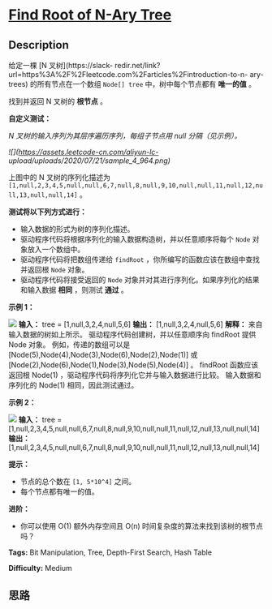 # [Find Root of N-Ary Tree][title]

## Description

给定一棵 [N 叉树](https://slack-
redir.net/link?url=https%3A%2F%2Fleetcode.com%2Farticles%2Fintroduction-to-n-
ary-trees) 的所有节点在一个数组 `Node[] tree` 中，树中每个节点都有 **唯一的值** 。

找到并返回 N 叉树的 **根节点** 。

**自定义测试：**

_N 叉树的输入序列为其层序遍历序列，每组子节点用 null 分隔（见示例）。_

_![](https://assets.leetcode-cn.com/aliyun-lc-
upload/uploads/2020/07/21/sample_4_964.png)_

上图中的 N 叉树的序列化描述为
`[1,null,2,3,4,5,null,null,6,7,null,8,null,9,10,null,null,11,null,12,null,13,null,null,14]`
。

**测试将以下列方式进行：**

  * 输入数据的形式为树的序列化描述。
  * 驱动程序代码将根据序列化的输入数据构造树，并以任意顺序将每个 `Node` 对象放入一个数组中。
  * 驱动程序代码将把数组传递给 `findRoot` ，你所编写的函数应该在数组中查找并返回根 `Node` 对象。
  * 驱动程序代码将接受返回的 `Node` 对象并对其进行序列化。如果序列化的结果和输入数据 **相同** ，则测试 **通过** 。

**示例 1：**

![](https://assets.leetcode.com/uploads/2018/10/12/narytreeexample.png)
            **输入：** tree = [1,null,3,2,4,null,5,6]    **输出：** [1,null,3,2,4,null,5,6]    **解释：** 来自输入数据的树如上所示。    驱动程序代码创建树，并以任意顺序向 findRoot 提供 Node 对象。    例如，传递的数组可以是 [Node(5),Node(4),Node(3),Node(6),Node(2),Node(1)] 或 [Node(2),Node(6),Node(1),Node(3),Node(5),Node(4)] 。    findRoot 函数应该返回根 Node(1) ，驱动程序代码将序列化它并与输入数据进行比较。    输入数据和序列化的 Node(1) 相同，因此测试通过。

**示例 2：**

![](https://assets.leetcode.com/uploads/2019/11/08/sample_4_964.png)
            **输入：** tree = [1,null,2,3,4,5,null,null,6,7,null,8,null,9,10,null,null,11,null,12,null,13,null,null,14]    **输出：** [1,null,2,3,4,5,null,null,6,7,null,8,null,9,10,null,null,11,null,12,null,13,null,null,14]    

**提示：**

  * 节点的总个数在 `[1, 5*10^4]` 之间。
  * 每个节点都有唯一的值。

**进阶：**

  * 你可以使用 O(1) 额外内存空间且 O(n) 时间复杂度的算法来找到该树的根节点吗？


**Tags:** Bit Manipulation, Tree, Depth-First Search, Hash Table

**Difficulty:** Medium

## 思路

[title]: https://leetcode-cn.com/problems/find-root-of-n-ary-tree
